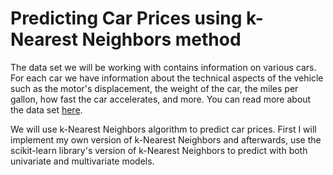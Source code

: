 # Predicting Car Prices using k-Nearest Neighbors method


The data set we will be working with contains information on various cars. For each car we have information about the technical aspects of the vehicle such as the motor's displacement, the weight of the car, the miles per gallon, how fast the car accelerates, and more. You can read more about the data set [here](https://archive.ics.uci.edu/ml/datasets/automobile).

We will use k-Nearest Neighbors algorithm to predict car prices. First I will implement my own version of k-Nearest Neighbors and afterwards, use the scikit-learn library's version of k-Nearest Neighbors to predict with both univariate and multivariate models.
